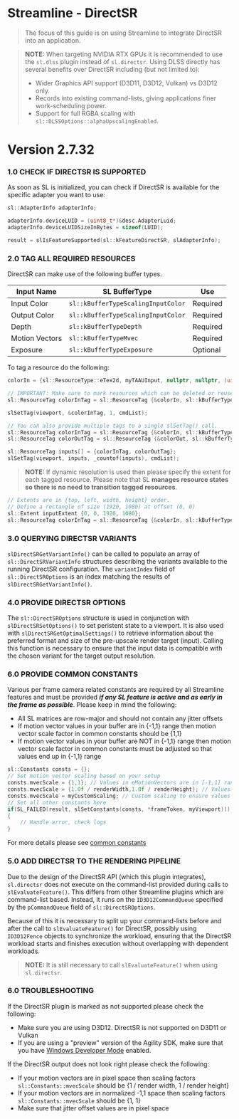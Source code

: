 Streamline - DirectSR
=======================

>The focus of this guide is on using Streamline to integrate DirectSR into an
application.

> **NOTE:**
> When targeting NVIDIA RTX GPUs it is recommended to use the `sl.dlss` plugin
> instead of `sl.directsr`. Using DLSS directly has several benefits over
> DirectSR including (but not limited to):
> - Wider Graphics API support (D3D11, D3D12, Vulkan) vs D3D12 only.
> - Records into existing command-lists, giving applications finer work-scheduling power.
> - Support for full RGBA scaling with `sl::DLSSOptions::alphaUpscalingEnabled`.

Version 2.7.32
=======

### 1.0 CHECK IF DIRECTSR IS SUPPORTED

As soon as SL is initialized, you can check if DirectSR is available for the specific adapter you want to use:

```cpp
sl::AdapterInfo adapterInfo;

adapterInfo.deviceLUID = (uint8_t*)&desc.AdapterLuid;
adapterInfo.deviceLUIDSizeInBytes = sizeof(LUID);

result = slIsFeatureSupported(sl::kFeatureDirectSR, slAdapterInfo);
```

### 2.0 TAG ALL REQUIRED RESOURCES

DirectSR can make use of the following buffer types.

| Input Name        | SL BufferType                         | Use      |
|-------------------|---------------------------------------|----------|
| Input Color       | `sl::kBufferTypeScalingInputColor`    | Required |
| Output Color      | `sl::kBufferTypeScalingInputColor`    | Required |
| Depth             | `sl::kBufferTypeDepth`                | Required |
| Motion Vectors    | `sl::kBufferTypeMvec`                 | Required |
| Exposure          | `sl::kBufferTypeExposure`             | Optional |

To tag a resource do the following:

```cpp
colorIn = {sl::ResourceType::eTex2d, myTAAUInput, nullptr, nullptr, (uint32_t) myTAAUResourceState };

// IMPORTANT: Make sure to mark resources which can be deleted or reused for other purposes within a frame as volatile
sl::ResourceTag colorInTag = sl::ResourceTag {&colorIn, sl::kBufferTypeScalingInputColor, sl::ResourceLifecycle::eOnlyValidNow};

slSetTag(viewport, &colorInTag, 1, cmdList);

// You can also provide multiple tags to a single slSetTag() call.
sl::ResourceTag colorInTag = sl::ResourceTag {&colorIn, sl::kBufferTypeScalingInputColor, sl::ResourceLifecycle::eOnlyValidNow};
sl::ResourceTag colorOutTag = sl::ResourceTag {&colorOut, sl::kBufferTypeScalingOutputColor, sl::ResourceLifecycle::eOnlyValidNow};

sl::ResourceTag inputs[] = {colorInTag, colorOutTag};
slSetTag(viewport, inputs, _countof(inputs), cmdList);
```

> **NOTE:**
> If dynamic resolution is used then please specify the extent for each tagged resource. Please note that SL **manages resource states so there is no need to transition tagged resources**.

```cpp
// Extents are in {top, left, width, height} order.
// Define a rectangle of size (1920, 1080) at offset (0, 0)
sl::Extent inputExtent {0, 0, 1920, 1080};
sl::ResourceTag colorInTag = sl::ResourceTag {&colorIn, sl::kBufferTypeScalingInputColor, sl::ResourceLifecycle::eOnlyValidNow, &inputExtent};
```

### 3.0 QUERYING DIRECTSR VARIANTS

`slDirectSRGetVariantInfo()` can be called to populate an array of
`sl::DirectSRVariantInfo` structures describing the variants available to the
running DirectSR configuration. The `variantIndex` field of
`sl::DirectSROptions` is an index matching the results of
`slDirectSRGetVariantInfo()`.

### 4.0 PROVIDE DIRECTSR OPTIONS

The `sl::DirectSROptions` structure is used in conjunction with
`slDirectSRSetOptions()` to set peristent state to a viewport. It is also used
with `slDirectSRGetOptimalSettings()` to retrieve information about the
preferred format and size of the pre-upscale render target (input). Calling this
function is necessary to ensure that the input data is compatible with the
chosen variant for the target output resolution.

### 6.0 PROVIDE COMMON CONSTANTS

Various per frame camera related constants are required by all Streamline features and must be provided ***if any SL feature is active and as early in the frame as possible***. Please keep in mind the following:

* All SL matrices are row-major and should not contain any jitter offsets
* If motion vector values in your buffer are in {-1,1} range then motion vector scale factor in common constants should be {1,1}
* If motion vector values in your buffer are NOT in {-1,1} range then motion vector scale factor in common constants must be adjusted so that values end up in {-1,1} range

```cpp
sl::Constants consts = {};
// Set motion vector scaling based on your setup
consts.mvecScale = {1,1}; // Values in eMotionVectors are in [-1,1] range
consts.mvecScale = {1.0f / renderWidth,1.0f / renderHeight}; // Values in eMotionVectors are in pixel space
consts.mvecScale = myCustomScaling; // Custom scaling to ensure values end up in [-1,1] range
// Set all other constants here
if(SL_FAILED(result, slSetConstants(consts, *frameToken, myViewport))) // constants are changing per frame so frame index is required
{
    // Handle error, check logs
}
```
For more details please see [common constants](ProgrammingGuide.md#2101-common-constants)

### 5.0 ADD DIRECTSR TO THE RENDERING PIPELINE

Due to the design of the DirectSR API (which this plugin integrates),
`sl.directsr` does not execute on the command-list provided during calls to
`slEvaluateFeature()`. This differs from other Streamline plugins which are
command-list based. Instead, it runs on the `ID3D12CommandQueue` specified by
the `pCommandQueue` field of `sl::DirectSROptions`.

Because of this it is necessary to split up your command-lists before and after
the call to `slEvaluateFeature()` for DirectSR, possibly using `ID3D12Fence`
objects to synchronize the workload, ensuring that the DirectSR workload starts
and finishes execution without overlapping with dependent workloads.

> **NOTE:**
> It is still necessary to call `slEvaluateFeature()` when using `sl.directsr`.

### 6.0 TROUBLESHOOTING

If the DirectSR plugin is marked as not supported please check the following:

* Make sure you are using D3D12. DirectSR is not supported on D3D11 or Vulkan
* If you are using a "preview" version of the Agility SDK, make sure that you
  have [Windows Developer Mode](https://learn.microsoft.com/en-us/windows/apps/get-started/enable-your-device-for-development)
  enabled.

If the DirectSR output does not look right please check the following:

* If your motion vectors are in pixel space then scaling factors `sl::Constants::mvecScale` should be {1 / render width, 1 / render height}
* If your motion vectors are in normalized -1,1 space then scaling factors `sl::Constants::mvecScale` should be {1, 1}
* Make sure that jitter offset values are in pixel space
